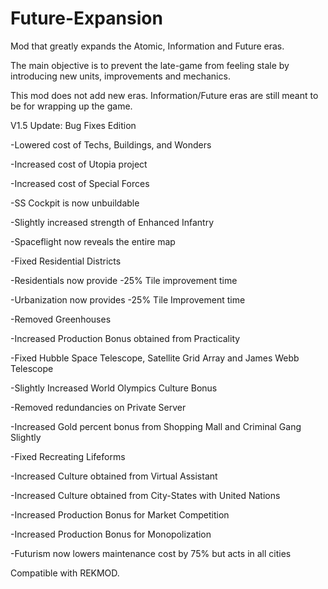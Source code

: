 # Future-Expansion

Mod that greatly expands the Atomic, Information and Future eras.

The main objective is to prevent the late-game from feeling stale by introducing new units, improvements and mechanics. 

This mod does not add new eras. Information/Future eras are still meant to be for wrapping up the game.

V1.5 Update: Bug Fixes Edition

-Lowered cost of Techs, Buildings, and Wonders

-Increased cost of Utopia project

-Increased cost of Special Forces

-SS Cockpit is now unbuildable

-Slightly increased strength of Enhanced Infantry

-Spaceflight now reveals the entire map

-Fixed Residential Districts

-Residentials now provide -25% Tile improvement time

-Urbanization now provides -25% Tile Improvement time

-Removed Greenhouses

-Increased Production Bonus obtained from Practicality

-Fixed Hubble Space Telescope, Satellite Grid Array and James Webb Telescope

-Slightly Increased World Olympics Culture Bonus

-Removed redundancies on Private Server

-Increased Gold percent bonus from Shopping Mall and Criminal Gang Slightly

-Fixed Recreating Lifeforms

-Increased Culture obtained from Virtual Assistant

-Increased Culture obtained from City-States with United Nations

-Increased Production Bonus for Market Competition

-Increased Production Bonus for Monopolization

-Futurism now lowers maintenance cost by 75% but acts in all cities


Compatible with REKMOD.

